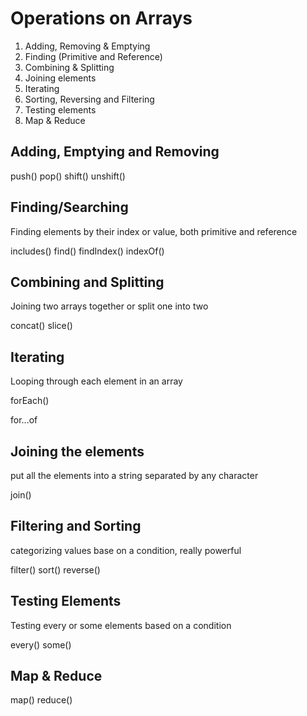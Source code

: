 # Operations on Arrays

1. Adding, Removing & Emptying
2. Finding (Primitive and Reference)
3. Combining & Splitting
4. Joining elements
5. Iterating 
6. Sorting, Reversing and Filtering
7. Testing elements  
8. Map & Reduce

## Adding, Emptying and Removing

push()
pop()
shift()
unshift()

## Finding/Searching

Finding elements by their index or value, both primitive and reference

includes()
find()
findIndex()
indexOf()

## Combining and Splitting

Joining two arrays together or split one into two

concat()
slice()

## Iterating

Looping through each element in an array

forEach()

for...of

## Joining the elements

put all the elements into a string separated by any character

join()

## Filtering and Sorting

categorizing values base on a condition, really powerful

filter()
sort()
reverse()

## Testing Elements

Testing every or some elements based on a condition

every()
some()

## Map & Reduce

map()
reduce()